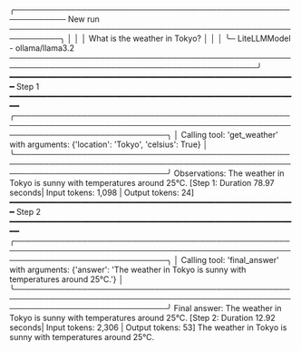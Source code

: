 ╭─────────────────────────────────────────────────────────── New run ───────────────────────────────────────────────────────────╮
│                                                                                                                               │
│ What is the weather in Tokyo?                                                                                                 │
│                                                                                                                               │
╰─ LiteLLMModel - ollama/llama3.2 ──────────────────────────────────────────────────────────────────────────────────────────────╯
━━━━━━━━━━━━━━━━━━━━━━━━━━━━━━━━━━━━━━━━━━━━━━━━━━━━━━━━━━━━ Step 1 ━━━━━━━━━━━━━━━━━━━━━━━━━━━━━━━━━━━━━━━━━━━━━━━━━━━━━━━━━━━━━
╭───────────────────────────────────────────────────────────────────────────────────────────────────────────────────────────────╮
│ Calling tool: 'get_weather' with arguments: {'location': 'Tokyo', 'celsius': True}                                            │
╰───────────────────────────────────────────────────────────────────────────────────────────────────────────────────────────────╯
Observations: The weather in Tokyo is sunny with temperatures around 25°C.
[Step 1: Duration 78.97 seconds| Input tokens: 1,098 | Output tokens: 24]
━━━━━━━━━━━━━━━━━━━━━━━━━━━━━━━━━━━━━━━━━━━━━━━━━━━━━━━━━━━━ Step 2 ━━━━━━━━━━━━━━━━━━━━━━━━━━━━━━━━━━━━━━━━━━━━━━━━━━━━━━━━━━━━━
╭───────────────────────────────────────────────────────────────────────────────────────────────────────────────────────────────╮
│ Calling tool: 'final_answer' with arguments: {'answer': 'The weather in Tokyo is sunny with temperatures around 25°C.'}       │
╰───────────────────────────────────────────────────────────────────────────────────────────────────────────────────────────────╯
Final answer: The weather in Tokyo is sunny with temperatures around 25°C.
[Step 2: Duration 12.92 seconds| Input tokens: 2,306 | Output tokens: 53]
The weather in Tokyo is sunny with temperatures around 25°C.